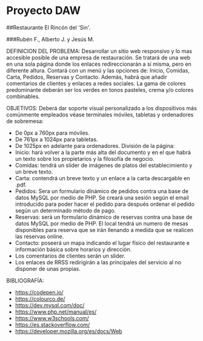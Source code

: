 # Proyecto DAW
##Restaurante El Rincón del 'Sin'.

###Rubén F., Alberto J. y Jesús M.

DEFINICION DEL PROBLEMA: Desarrollar un sitio web responsivo y lo mas accesible posible de una empresa de restauración. Se tratará de una web en una sola página donde los enlaces redireccionarán a sí misma, pero en diferente altura. 
Contará con un menú y las opciones de: Inicio, Comidas, Carta, Pedidos, Reservas y Contacto. Además, habrá que añadir comentarios de clientes y enlaces a redes sociales.
La gama de colores predominante deberán ser los verdes en tonos pasteles, crema y/o colores combinables.

OBJETIVOS: 
Deberá dar soporte visual personalizado a los dispositivos más comúnmente empleados véase terminales móviles, tabletas y ordenadores de sobremesa:
- De 0px a 760px para móviles.
- De 761px a 1024px para tabletas.
- De 1025px en adelante para ordenadores.
División de la página:
- Inicio: hará volver a la parte más alta del documento y en el que habrá un texto sobre                                                                                                                          los propietarios y la filosofía de negocio.
- Comidas: tendrá un slider de imágenes de platos del establecimiento y un breve texto.
- Carta: contendrá un breve texto y un enlace a la carta descargable en .pdf.
- Pedidos: Sera un formulario dinámico de pedidos contra una base de datos MySQL por medio de PHP. Se creará una sesión según el email introducido para poder hacer el pedido para después ordenar el pedido según un determinado método de pago.
- Reservas: será un formulario dinámico de reservas contra una base de datos MySQL por medio de PHP. El local tendrá un numero de mesas disponibles para reserva que se irán llenando a medida que se realicen las reservas online.
- Contacto: poseerá un mapa indicando el lugar físico del restaurante e información básica sobre horarios y dirección.
- Los comentarios de clientes serán un slider.
- Los enlaces de RRSS redirigirán a las principales del servicio al no disponer de unas propias.

BIBLIOGRAFÍA:
- https://codepen.io/
- https://colourco.de/
- https://dev.mysql.com/doc/
- https://www.php.net/manual/es/
- https://www.w3schools.com/
- https://es.stackoverflow.com/
- https://developer.mozilla.org/es/docs/Web
